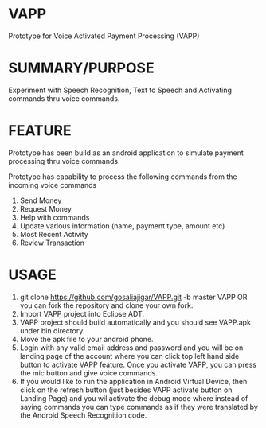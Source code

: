 # VAPP
Prototype for Voice Activated Payment Processing (VAPP)

# SUMMARY/PURPOSE
Experiment with Speech Recognition, Text to Speech and Activating commands thru voice commands.

# FEATURE
Prototype has been build as an android application to simulate payment processing thru voice commands.

Prototype has capability to process the following commands from the incoming voice commands

1. Send Money
2. Request Money
3. Help with commands
4. Update various information (name, payment type, amount etc)
5. Most Recent Activity
6. Review Transaction

# USAGE
1. git clone https://github.com/gosaliajigar/VAPP.git -b master VAPP OR you can fork the repository and clone your own fork.
2. Import VAPP project into Eclipse ADT.
3. VAPP project should build automatically and you should see VAPP.apk under bin directory.
4. Move the apk file to your android phone.
5. Login with any valid email address and password and you will be on landing page of the account where you can click top left hand side button to activate VAPP feature. Once you activate VAPP, you can press the mic button and give voice commands.
6. If you would like to run the application in Android Virtual Device, then click on the refresh button (just besides VAPP activate button on Landing Page) and you wil activate the debug mode where instead of saying commands you can type commands as if they were translated by the Android Speech Recognition code.

